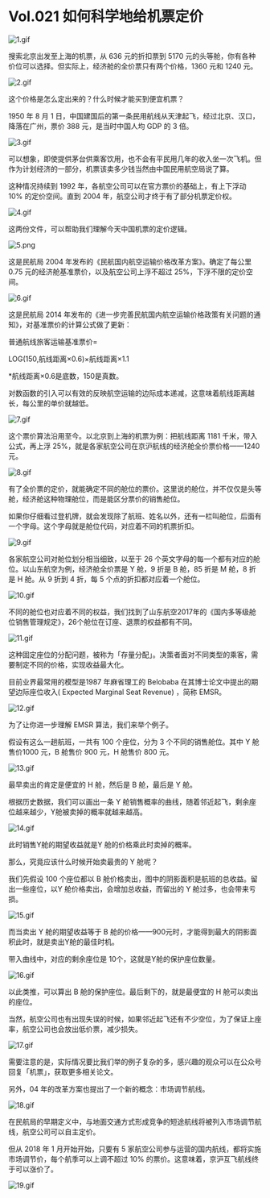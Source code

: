 # Vol.021 如何科学地给机票定价

![1.gif](https://cdn.jsdelivr.net/gh/XxLittleCxX/paperclip-static-02/021/1.gif)

搜索北京出发至上海的机票，从 636 元的折扣票到
5170 元的头等舱，你有各种价位可以选择。但实际上，经济舱的全价票只有两个价格，1360 元和 1240 元。

![2.gif](https://cdn.jsdelivr.net/gh/XxLittleCxX/paperclip-static-02/021/2.gif)

这个价格是怎么定出来的？什么时候才能买到便宜机票？

1950 年 8 月 1
日，中国建国后的第一条民用航线从天津起飞，经过北京、汉口，降落在广州，票价 388 元，是当时中国人均 GDP 的 3 倍。

![3.gif](https://cdn.jsdelivr.net/gh/XxLittleCxX/paperclip-static-02/021/3.gif)

可以想象，即使提供茅台供乘客饮用，也不会有平民用几年的收入坐一次飞机。但作为计划经济的一部分，机票该卖多少钱当然由中国民用航空局说了算。

这种情况持续到 1992
年，各航空公司可以在官方票价的基础上，有上下浮动 10% 的定价空间。直到 2004 年，航空公司才终于有了部分机票定价权。

![4.gif](https://cdn.jsdelivr.net/gh/XxLittleCxX/paperclip-static-02/021/4.gif)

这两份文件，可以帮助我们理解今天中国机票的定价逻辑。

![5.png](https://cdn.jsdelivr.net/gh/XxLittleCxX/paperclip-static-02/021/5.png)

这是民航局 2004
年发布的《民航国内航空运输价格改革方案》。确定了每公里 0.75 元的经济舱基准票价，以及航空公司上浮不超过 25%，下浮不限的定价空间。

![6.gif](https://cdn.jsdelivr.net/gh/XxLittleCxX/paperclip-static-02/021/6.gif)

这是民航局 2014
年发布的《进一步完善民航国内航空运输价格政策有关问题的通知》，对基准票价的计算公式做了更新：

普通航线旅客运输基准票价=

LOG(150,航线距离×0.6)×航线距离×1.1

*航线距离×0.6是底数，150是真数。

对数函数的引入可以有效的反映航空运输的边际成本递减，这意味着航线距离越长，每公里的单价就越低。

![7.gif](https://cdn.jsdelivr.net/gh/XxLittleCxX/paperclip-static-02/021/7.gif)

这个票价算法沿用至今。以北京到上海的机票为例：把航线距离
1181 千米，带入公式，再上浮 25%，就是各家航空公司在京沪航线的经济舱全价票价格——1240 元。

![8.gif](https://cdn.jsdelivr.net/gh/XxLittleCxX/paperclip-static-02/021/8.gif)

有了全价票的定价，就能确定不同的舱位的票价。这里说的舱位，并不仅仅是头等舱，经济舱这种物理舱位，而是能区分票价的销售舱位。

如果你仔细看过登机牌，就会发现除了航班、姓名以外，还有一栏叫舱位，后面有一个字母。这个字母就是舱位代码，对应着不同的机票折扣。

![9.gif](https://cdn.jsdelivr.net/gh/XxLittleCxX/paperclip-static-02/021/9.gif)

各家航空公司对舱位划分相当细致，以至于 26
个英文字母的每一个都有对应的舱位。以山东航空为例，经济舱全价票是 Y 舱，9 折是 B 舱，85 折是 M 舱，8 折是 H 舱。从 9 折到 4 折，每 5
个点的折扣都对应着一个舱位。

![10.gif](https://cdn.jsdelivr.net/gh/XxLittleCxX/paperclip-static-02/021/10.gif)

不同的舱位也对应着不同的权益，我们找到了山东航空2017年的《国内多等级舱位销售管理规定》，26个舱位在订座、退票的权益都有不同。

![11.gif](https://cdn.jsdelivr.net/gh/XxLittleCxX/paperclip-static-02/021/11.gif)

这种固定座位的分配问题，被称为「存量分配」。决策者面对不同类型的乘客，需要制定不同的价格，实现收益最大化。

目前业界最常用的模型是1987 年麻省理工的
Belobaba 在其博士论文中提出的期望边际座位收入( Expected Marginal Seat Revenue) ，简称 EMSR。

![12.gif](https://cdn.jsdelivr.net/gh/XxLittleCxX/paperclip-static-02/021/12.gif)

为了让你进一步理解 EMSR
算法，我们来举个例子。

假设有这么一趟航班，一共有 100 个座位，分为 3
个不同的销售舱位。其中 Y 舱售价1000 元，B 舱售价 900 元，H 舱售价 800 元。

![13.gif](https://cdn.jsdelivr.net/gh/XxLittleCxX/paperclip-static-02/021/13.gif)

最早卖出的肯定是便宜的 H 舱，然后是 B 舱，最后是
Y 舱。

根据历史数据，我们可以画出一条 Y
舱销售概率的曲线，随着邻近起飞，剩余座位越来越少，Y舱被卖掉的概率就越来越高。

![14.gif](https://cdn.jsdelivr.net/gh/XxLittleCxX/paperclip-static-02/021/14.gif)

此时销售Y舱的期望收益就是Y
舱的价格乘此时卖掉的概率。

那么，究竟应该什么时候开始卖最贵的 Y
舱呢？

我们先假设 100 个座位都以 B
舱价格卖出，图中的阴影面积是航班的总收益。留出一些座位，以Y 舱价格卖出，会增加总收益，而留出的 Y 舱过多，也会带来亏损。

![15.gif](https://cdn.jsdelivr.net/gh/XxLittleCxX/paperclip-static-02/021/15.gif)

而当卖出 Y 舱的期望收益等于 B
舱的价格——900元时，才能得到最大的阴影面积此时，就是卖出Y舱的最佳时机。

带入曲线中，对应的剩余座位是
10个，这就是Y舱的保护座位数量。

![16.gif](https://cdn.jsdelivr.net/gh/XxLittleCxX/paperclip-static-02/021/16.gif)

以此类推，可以算出 B
舱的保护座位。最后剩下的，就是最便宜的 H 舱可以卖出的座位。

当然，航空公司也有出现失误的时候，如果邻近起飞还有不少空位，为了保证上座率，航空公司也会放出低价票，减少损失。

![17.gif](https://cdn.jsdelivr.net/gh/XxLittleCxX/paperclip-static-02/021/17.gif)

需要注意的是，实际情况要比我们举的例子复杂的多，感兴趣的观众可以在公众号回复「机票」，获取更多相关论文。

另外，04
年的改革方案也提出了一个新的概念：市场调节航线。

![18.gif](https://cdn.jsdelivr.net/gh/XxLittleCxX/paperclip-static-02/021/18.gif)

在民航局的早期定义中，与地面交通方式形成竞争的短途航线将被列入市场调节航线，航空公司可以自主定价。

但从 2018 年 1 月开始开始，只要有 5
家航空公司参与运营的国内航线，都将实施市场调节价，每个航季可以上调不超过 10% 的票价。这意味着，京沪互飞航线终于可以涨价了。

![19.gif](https://cdn.jsdelivr.net/gh/XxLittleCxX/paperclip-static-02/021/19.gif)